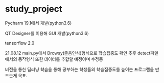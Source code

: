 # study_project
Pycharm 19.1에서 개발(python3.6)

QT Designer를 이용해 GUI 개발(python3.6)

tensorflow 2.0

21.08.12 main.py에서 Drowsy(졸음인식)형식으로 학습집중도 확인
추후 detect파일에서의 동작형식 또한 데이터를 추합할 예정이며 수정중

비전을 통한 딥러닝 학습을 통해 공부하는 학생들의 학습집중도를 높이는 프로그램을 만드는게 목표.
